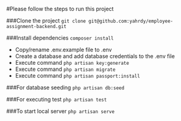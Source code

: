 #Please follow the steps to run this project

###Clone the project
`git clone git@github.com:yahrdy/employee-assignment-backend.git`

###Install dependencies
`composer install`

- Copy/rename .env.example file to .env
- Create a database and add database credentials to the .env file
- Execute command `php artisan key:generate`
- Execute command `php artisan migrate`
- Execute command `php artisan passport:install`

###For database seeding
`php artisan db:seed`

###For executing test
`php artisan test`

###To start local server
`php artisan serve`
